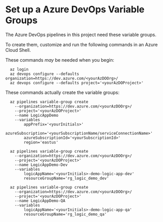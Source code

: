 # Set up a Azure DevOps Variable Groups

The Azure DevOps pipelines in this project need these variable groups.

To create them, customize and run the following commands in an Azure Cloud Shell.

These commands *may* be needed when you begin:
```
  az login
  az devops configure --defaults organization=https://dev.azure.com/<yourAzDOOrg>/ 
  az devops configure --defaults project='<yourAzDOProject>' 
```

These commands actually create the variable groups:
```
  az pipelines variable-group create 
    --organization=https://dev.azure.com/<yourAzDOOrg>/ 
    --project='<yourAzDOProject>' 
    --name LogicAppDemo
    --variables 
        appPrefix='<yourInitials>' 
        azureSubscription='<yourSubscriptionName/serviceConnectionName>' 
        azureSubscriptionId='<yourSubscriptionId>' 
        region='eastus' 

  az pipelines variable-group create 
    --organization=https://dev.azure.com/<yourAzDOOrg>/ 
    --project='<yourAzDOProject>' 
    --name LogicAppDemo-Dev
    --variables 
        logicAppName='<yourInitials>-demo-logic-app-dev' 
        resourceGroupName='rg_logic_demo_dev' 

  az pipelines variable-group create 
    --organization=https://dev.azure.com/<yourAzDOOrg>/ 
    --project='<yourAzDOProject>' 
    --name LogicAppDemo-QA
    --variables 
        logicAppName='<yourInitials>-demo-logic-app-qa' 
        resourceGroupName='rg_logic_demo_qa' 
```
